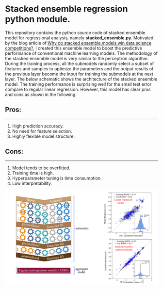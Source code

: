 # Stacked ensemble regression python module. 

This repository contains the python source code of stacked ensemble model for regressional analysis, namely **stacked_ensemble.py**.
Motivated by the blog article of [Why do stacked ensemble models win data science competitions?](https://blogs.sas.com/content/subconsciousmusings/2017/05/18/stacked-ensemble-models-win-data-science-competitions/), I created this ensemble model to boost the predictive performance of conventional machine learning models. The methodology of the stacked ensemble model is very similar to the perceptron algorithm. During the training process, all the submodels randomly select a subset of features and samples to optimize the parameters and the output results of the previous layer become the input for training the submodels at the next layer. The below schematic shows the architecture of the stacked ensemble model. The training performance is surprising well for the small test error compare to regular linear regression. However, this model has clear pros and cons as shown in the following:

## Pros:
---
1. High prediction accuracy.
2. No need for feature selection.
3. Highly flexible model structure. 

## Cons:
---
1. Model tends to be overfitted.
2. Training time is high.
3. Hyperparameter tuning is time consumption. 
4. Low interpretability.

![alt text](https://github.com/zhengl0217/Stacked-ensemble-regression-model/blob/master/model_schematics.png)
